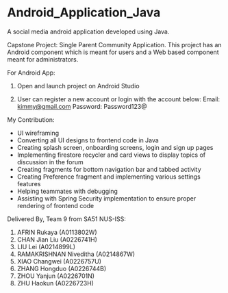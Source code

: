 # Android_Application_Java
A social media android application developed using Java. 

Capstone Project: Single Parent Community Application. 
This project has an Android component which is meant for users and a Web based component meant for administrators. 

For Android App:
1. Open and launch project on Android Studio

2. User can register a new account or login with the account below:
Email: kimmy@gmail.com
Password: Password123@


My Contribution:
- UI wireframing 
- Converting all UI designs to frontend code in Java
- Creating splash screen, onboarding screens, login and sign up pages
- Implementing firestore recycler and card views to display topics of discussion in the forum
- Creating fragments for bottom navigation bar and tabbed activity 
- Creating Preference fragment and implementing various settings features
- Helping teammates with debugging
- Assisting with Spring Security implementation to ensure proper rendering of frontend code


Delivered By, Team 9 from SA51 NUS-ISS:
1. AFRIN Rukaya (A0113802W)
2. CHAN Jian Liu (A0226741H)
3. LIU Lei (A0214899L)
4. RAMAKRISHNAN Niveditha (A0214867W)
5. XIAO Changwei (A0226757U)
6. ZHANG Hongduo (A0226744B)
7. ZHOU Yanjun (A0226701N)
8. ZHU Haokun (A0226723H)

